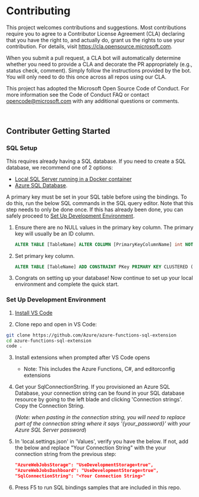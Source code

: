 # Contributing

This project welcomes contributions and suggestions. Most contributions require you to agree to a Contributor License Agreement (CLA) declaring that you have the right to, and actually do, grant us the rights to use your contribution. For details, visit https://cla.opensource.microsoft.com.

When you submit a pull request, a CLA bot will automatically determine whether you need to provide a CLA and decorate the PR appropriately (e.g., status check, comment). Simply follow the instructions provided by the bot. You will only need to do this once across all repos using our CLA.

This project has adopted the Microsoft Open Source Code of Conduct. For more information see the Code of Conduct FAQ or contact opencode@microsoft.com with any additional questions or comments.

<br>

## Contributer Getting Started

### SQL Setup

This requires already having a SQL database. If you need to create a SQL database, we recommend one of 2 options:
- [Local SQL Server running in a Docker container](https://docs.microsoft.com/sql/linux/quickstart-install-connect-docker)
- [Azure SQL Database](#Create-Azure-SQL-Database).

A primary key must be set in your SQL table before using the bindings. To do this, run the below SQL commands in the SQL query editor. Note that this step needs to only be done once. If this has already been done, you can safely proceed to [Set Up Development Environment](#set-up-development-environment).

1. Ensure there are no NULL values in the primary key column. The primary key will usually be an ID column.

    ```sql
    ALTER TABLE [TableName] ALTER COLUMN [PrimaryKeyColumnName] int NOT NULL
    ```

2. Set primary key column.

    ```sql
    ALTER TABLE [TableName] ADD CONSTRAINT PKey PRIMARY KEY CLUSTERED ([PrimaryKeyColumn]);
    ```

3. Congrats on setting up your database! Now continue to set up your local environment and complete the quick start.

### Set Up Development Environment

1. [Install VS Code](https://code.visualstudio.com/Download)
   
2. Clone repo and open in VS Code:

```bash
git clone https://github.com/Azure/azure-functions-sql-extension
cd azure-functions-sql-extension
code .
```
3. Install extensions when prompted after VS Code opens
   - Note: This includes the Azure Functions, C#, and editorconfig extensions

4. Get your SqlConnectionString. If you provisioned an Azure SQL Database, your connection string can be found in your SQL database resource by going to the left blade and clicking 'Connection strings'. Copy the Connection String.

    (*Note: when pasting in the connection string, you will need to replace part of the connection string where it says '{your_password}' with your Azure SQL Server password*)

5. In 'local.settings.json' in 'Values', verify you have the below. If not, add the below and replace "Your Connection String" with the your connection string from the previous step:

    ```json
    "AzureWebJobsStorage": "UseDevelopmentStorage=true",
    "AzureWebJobsDashboard": "UseDevelopmentStorage=true",
    "SqlConnectionString": "<Your Connection String>"
    ```
6. Press F5 to run SQL bindings samples that are included in this repo.
